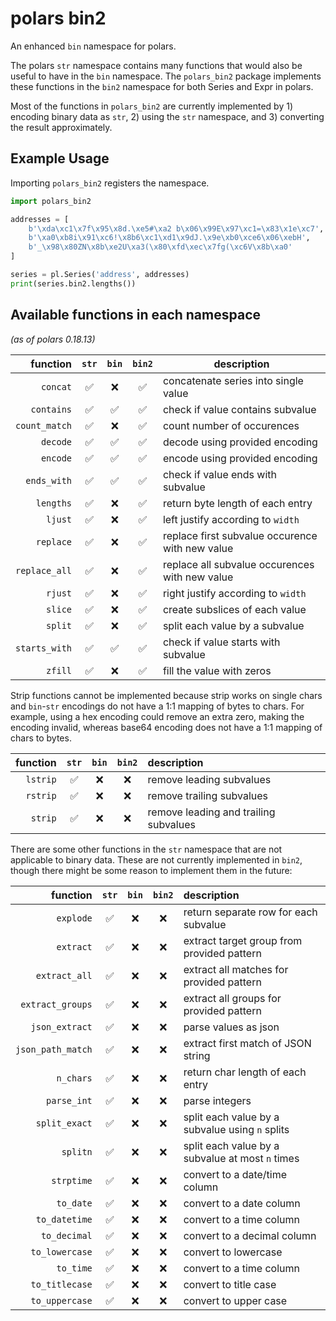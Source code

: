 # polars bin2

An enhanced `bin` namespace for polars.

The polars `str` namespace contains many functions that would also be useful to have in the `bin` namespace. The `polars_bin2` package implements these functions in the `bin2` namespace for both Series and Expr in polars.

Most of the functions in `polars_bin2` are currently implemented by 1) encoding binary data as `str`, 2) using the `str` namespace, and 3) converting the result approximately.

## Example Usage

Importing `polars_bin2` registers the namespace.

```python
import polars_bin2

addresses = [
    b'\xda\xc1\x7f\x95\x8d.\xe5#\xa2 b\x06\x99E\x97\xc1=\x83\x1e\xc7',
    b'\xa0\xb8i\x91\xc6!\x8b6\xc1\xd1\x9dJ.\x9e\xb0\xce6\x06\xebH',
    b'_\x98\x80ZN\x8b\xe2U\xa3(\x80\xfd\xec\x7fg(\xc6V\x8b\xa0'
]

series = pl.Series('address', addresses)
print(series.bin2.lengths())
```

## Available functions in each namespace

*(as of polars 0.18.13)*

| function | `str` | `bin` | `bin2` | description |
| -------: | :---: | :---: | :----: | --- |
|        `concat`| ✅ | ❌ | ✅ | concatenate series into single value |
|      `contains`| ✅ | ✅ | ✅ | check if value contains subvalue |
|   `count_match`| ✅ | ❌ | ✅ | count number of occurences |
|        `decode`| ✅ | ✅ | ✅ | decode using provided encoding |
|        `encode`| ✅ | ✅ | ✅ | encode using provided encoding |
|     `ends_with`| ✅ | ✅ | ✅ | check if value ends with subvalue |
|       `lengths`| ✅ | ❌ | ✅ | return byte length of each entry |
|         `ljust`| ✅ | ❌ | ✅ | left justify according to `width` |
|       `replace`| ✅ | ❌ | ✅ | replace first subvalue occurence with new value |
|   `replace_all`| ✅ | ❌ | ✅ | replace all subvalue occurences with new value |
|         `rjust`| ✅ | ❌ | ✅ | right justify according to `width` |
|         `slice`| ✅ | ❌ | ✅ | create subslices of each value |
|         `split`| ✅ | ❌ | ✅ | split each value by a subvalue |
|   `starts_with`| ✅ | ✅ | ✅ | check if value starts with subvalue |
|         `zfill`| ✅ | ❌ | ✅ | fill the value with zeros |

Strip functions cannot be implemented because strip works on single chars and `bin`-`str` encodings do not have a 1:1 mapping of bytes to chars. For example, using a hex encoding could remove an extra zero, making the encoding invalid, whereas base64 encoding does not have a 1:1 mapping of chars to bytes.

| function | `str` | `bin` | `bin2` | description |
| -------: | :---: | :---: | :----: | :---------- |
|        `lstrip`| ✅ | ❌ | ❌ | remove leading subvalues |
|        `rstrip`| ✅ | ❌ | ❌ | remove trailing subvalues |
|         `strip`| ✅ | ❌ | ❌ | remove leading and trailing subvalues |

There are some other functions in the `str` namespace that are not applicable to binary data. These are not currently implemented in `bin2`, though there might be some reason to implement them in the future:

| function | `str` | `bin` | `bin2` | description |
| -------: | :---: | :---: | :----: | :---------- |
|        `explode`| ✅ | ❌ | ❌ | return separate row for each subvalue |
|        `extract`| ✅ | ❌ | ❌ | extract target group from provided pattern |
|    `extract_all`| ✅ | ❌ | ❌ | extract all matches for provided pattern |
| `extract_groups`| ✅ | ❌ | ❌ | extract all groups for provided pattern |
|   `json_extract`| ✅ | ❌ | ❌ | parse values as json |
|`json_path_match`| ✅ | ❌ | ❌ | extract first match of JSON string |
|        `n_chars`| ✅ | ❌ | ❌ | return char length of each entry | 
|      `parse_int`| ✅ | ❌ | ❌ | parse integers |
|    `split_exact`| ✅ | ❌ | ❌ | split each value by a subvalue using `n` splits |
|         `splitn`| ✅ | ❌ | ❌ | split each value by a subvalue at most `n` times |
|       `strptime`| ✅ | ❌ | ❌ | convert to a date/time column |
|        `to_date`| ✅ | ❌ | ❌ | convert to a date column |
|    `to_datetime`| ✅ | ❌ | ❌ | convert to a time column |
|     `to_decimal`| ✅ | ❌ | ❌ | convert to a decimal column |
|   `to_lowercase`| ✅ | ❌ | ❌ | convert to lowercase |
|        `to_time`| ✅ | ❌ | ❌ | convert to a time column |
|   `to_titlecase`| ✅ | ❌ | ❌ | convert to title case |
|   `to_uppercase`| ✅ | ❌ | ❌ | convert to upper case |


